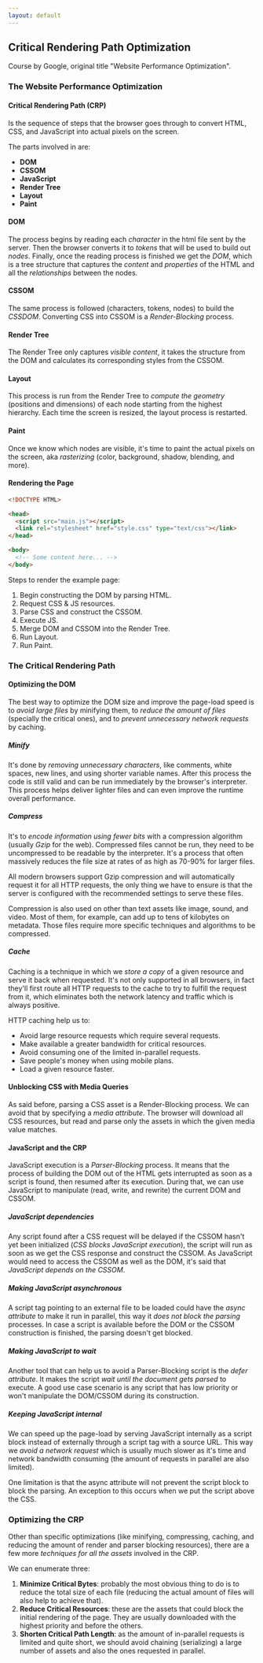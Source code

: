 ```yaml
---
layout: default
---
```

## Critical Rendering Path Optimization

Course by Google, original title "Website Performance Optimization".

### The Website Performance Optimization

#### Critical Rendering Path (CRP)

Is the sequence of steps that the browser goes through to convert HTML, CSS, and JavaScript into actual pixels on the screen.

The parts involved in are:

- **DOM**
- **CSSOM**
- **JavaScript**
- **Render Tree**
- **Layout**
- **Paint**

#### DOM

The process begins by reading each *character* in the html file sent by the server. Then the browser converts it to *tokens* that will be used to build out *nodes*. Finally, once the reading process is finished we get the *DOM*, which is a tree structure that captures the *content* and *properties* of the HTML and all the *relationships* between the nodes.

#### CSSOM

The same process is followed (characters, tokens, nodes) to build the *CSSDOM*. Converting CSS into CSSOM is a *Render-Blocking* process.

<!-- https://www.hongkiat.com/blog/css-object-model-cssom/ -->

#### Render Tree

The Render Tree only captures *visible content*, it takes the structure from the DOM and calculates its corresponding styles from the CSSOM.

#### Layout

This process is run from the Render Tree to *compute the geometry* (positions and dimensions) of each node starting from the highest hierarchy. Each time the screen is resized, the layout process is restarted.

#### Paint

Once we know which nodes are visible, it's time to paint the actual pixels on the screen, aka *rasterizing* (color, background, shadow, blending, and more).

#### Rendering the Page

```html
<!DOCTYPE HTML>

<head>
  <script src="main.js"></script>
  <link rel="stylesheet" href="style.css" type="text/css"></link>
</head>

<body>
  <!-- Some content here... -->
</body>
```

Steps to render the example page:

1. Begin constructing the DOM by parsing HTML.
1. Request CSS & JS resources.
1. Parse CSS and construct the CSSOM.
1. Execute JS.
1. Merge DOM and CSSOM into the Render Tree.
1. Run Layout.
1. Run Paint.

### The Critical Rendering Path

#### Optimizing the DOM

The best way to optimize the DOM size and improve the page-load speed is to *avoid large files* by minifying them, to *reduce the amount of files* (specially the critical ones), and to *prevent unnecessary network requests* by caching.

<!-- https://developers.google.com/web/fundamentals/performance/optimizing-content-efficiency/optimize-encoding-and-transfer -->

##### Minify

It's done by *removing unnecessary characters*, like comments, white spaces, new lines, and using shorter variable names. After this process the code is still valid and can be run immediately by the browser's interpreter. This process helps deliver lighter files and can even improve the runtime overall performance.

##### Compress

It's to *encode information using fewer bits* with a compression algorithm (usually *Gzip* for the web). Compressed files cannot be run, they need to be uncompressed to be readable by the interpreter. It's a process that often massively reduces the file size at rates of as high as 70-90% for larger files.

All modern browsers support Gzip compression and will automatically request it for all HTTP requests, the only thing we have to ensure is that the server is configured with the recommended settings to serve these files.

Compression is also used on other than text assets like image, sound, and video. Most of them, for example, can add up to tens of kilobytes on metadata. Those files require more specific techniques and algorithms to be compressed.

##### Cache

Caching is a technique in which we *store a copy* of a given resource and serve it back when requested. It's not only supported in all browsers, in fact they'll first route all HTTP requests to the cache to try to fulfill the request from it, which eliminates both the network latency and traffic which is always positive.

HTTP caching help us to:

- Avoid large resource requests which require several requests.
- Make available a greater bandwidth for critical resources.
- Avoid consuming one of the limited in-parallel requests.
- Save people's money when using mobile plans.
- Load a given resource faster.

<!-- https://web.dev/http-cache/ -->
<!-- https://developer.mozilla.org/en-US/docs/Web/HTTP/Caching -->

#### Unblocking CSS with Media Queries

As said before, parsing a CSS asset is a Render-Blocking process. We can avoid that by specifying a *media attribute*. The browser will download all CSS resources, but read and parse only the assets in which the given media value matches.

#### JavaScript and the CRP

JavaScript execution is a *Parser-Blocking* process. It means that the process of building the DOM out of the HTML gets interrupted as soon as a script is found, then resumed after its execution. During that, we can use JavaScript to manipulate (read, write, and rewrite) the current DOM and CSSOM.

##### JavaScript dependencies

Any script found after a CSS request will be delayed if the CSSOM hasn't yet been initialized (*CSS blocks JavaScript execution*), the script will run as soon as we get the CSS response and construct the CSSOM. As JavaScript would need to access the CSSOM as well as the DOM, it's said that *JavaScript depends on the CSSOM*.

##### Making JavaScript asynchronous

A script tag pointing to an external file to be loaded could have the *async attribute* to make it run in parallel, this way it *does not block the parsing* processes. In case a script is available before the DOM or the CSSOM construction is finished, the parsing doesn't get blocked.

##### Making JavaScript to wait

Another tool that can help us to avoid a Parser-Blocking script is the *defer attribute*. It makes the script *wait until the document gets parsed* to execute. A good use case scenario is any script that has low priority or won't manipulate the DOM/CSSOM during its construction.

##### Keeping JavaScript internal

We can speed up the page-load by serving JavaScript internally as a script block instead of externally through a script tag with a source URL. This way we *avoid a network request* which is usually much slower as it's time and network bandwidth consuming (the amount of requests in parallel are also limited).

One limitation is that the async attribute will not prevent the script block to block the parsing. An exception to this occurs when we put the script above the CSS.

### Optimizing the CRP

Other than specific optimizations (like minifying, compressing, caching, and reducing the amount of render and parser blocking resources), there are a few more *techniques for all the assets* involved in the CRP.

We can enumerate three:

1. **Minimize Critical Bytes**: probably the most obvious thing to do is to reduce the total size of each file (reducing the actual amount of files will also help to achieve that).
1. **Reduce Critical Resources**: these are the assets that could block the initial rendering of the page. They are usually downloaded with the highest priority and before the others.
1. **Shorten Critical Path Length**: as the amount of in-parallel requests is limited and quite short, we should avoid chaining (serializing) a large number of assets and also the ones requested in parallel.

<!-- https://andydavies.me/blog/2013/10/22/how-the-browser-pre-loader-makes-pages-load-faster/ -->

